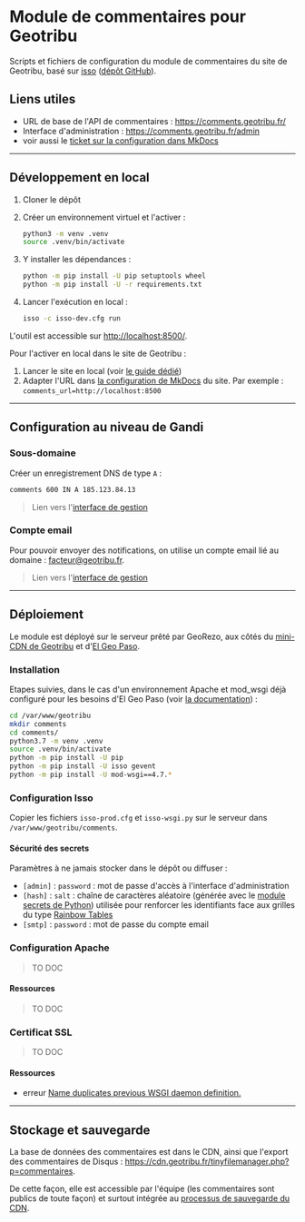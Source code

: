 # Module de commentaires pour Geotribu

Scripts et fichiers de configuration du module de commentaires du site de Geotribu, basé sur [isso](https://posativ.org/isso/) ([dépôt GitHub](https://github.com/posativ/isso)).

## Liens utiles

- URL de base de l'API de commentaires : <https://comments.geotribu.fr/>
- Interface d'administration : <https://comments.geotribu.fr/admin>
- voir aussi le [ticket sur la configuration dans MkDocs](https://github.com/squidfunk/mkdocs-material/issues/1466#issuecomment-810391442)

----

## Développement en local

1. Cloner le dépôt
2. Créer un environnement virtuel et l'activer :

    ```bash
    python3 -m venv .venv
    source .venv/bin/activate
    ```

3. Y installer les dépendances :

    ```bash
    python -m pip install -U pip setuptools wheel
    python -m pip install -U -r requirements.txt
    ```

4. Lancer l'exécution en local :

    ```bash
    isso -c isso-dev.cfg run
    ```

L'outil est accessible sur <http://localhost:8500/>.

Pour l'activer en local dans le site de Geotribu :

1. Lancer le site en local (voir [le guide dédié](https://static.geotribu.fr/contribuer/edit/local_edition_setup/))
2. Adapter l'URL dans [la configuration de MkDocs](https://github.com/geotribu/website/blob/master/mkdocs.yml#L111) du site. Par exemple : `comments_url=http://localhost:8500`

----

## Configuration au niveau de Gandi

### Sous-domaine

Créer un enregistrement DNS de type `A` :

```txt
comments 600 IN A 185.123.84.13
```

> Lien vers l'[interface de gestion](https://admin.gandi.net/domain/5e42db82-6b7c-11ea-8925-00163ea99cff/geotribu.fr/records)

### Compte email

Pour pouvoir envoyer des notifications, on utilise un compte email lié au domaine : <facteur@geotribu.fr>.

> Lien vers l'[interface de gestion](https://admin.gandi.net/domain/5e42db82-6b7c-11ea-8925-00163ea99cff/geotribu.fr/mail/mailboxes/5a52d348-6cbf-42f9-ab0f-7f9f21c9a8c0/edit)

----

## Déploiement

Le module est déployé sur le serveur prêté par GeoRezo, aux côtés du [mini-CDN de Geotribu](https://github.com/geotribu/minimalist-cdn) et d'[El Geo Paso](https://github.com/Guts/elgeopaso).

### Installation

Etapes suivies, dans le cas d'un environnement Apache et mod_wsgi déjà configuré pour les besoins d'El Geo Paso (voir [la documentation](https://elgeopaso.readthedocs.io/fr/latest/deployment/apache.html)) :

```bash
cd /var/www/geotribu
mkdir comments
cd comments/
python3.7 -m venv .venv
source .venv/bin/activate
python -m pip install -U pip
python -m pip install -U isso gevent
python -m pip install -U mod-wsgi==4.7.*
```

### Configuration Isso

Copier les fichiers `isso-prod.cfg` et `isso-wsgi.py` sur le serveur dans `/var/www/geotribu/comments`.

#### Sécurité des secrets

Paramètres à ne jamais stocker dans le dépôt ou diffuser :

- `[admin]` : `password` : mot de passe d'accès à l'interface d'administration
- `[hash]` : `salt` : chaîne de caractères aléatoire (générée avec le [module secrets de Python](https://docs.python.org/3/library/secrets.html)) utilisée pour renforcer les identifiants face aux grilles du type [Rainbow Tables](https://fr.wikipedia.org/wiki/Rainbow_table)
- `[smtp]` : `password` : mot de passe du compte email

### Configuration Apache

> TO DOC

#### Ressources

> TO DOC

### Certificat SSL

> TO DOC

#### Ressources

- erreur [Name duplicates previous WSGI daemon definition.](https://github.com/certbot/certbot/issues/4880)

----

## Stockage et sauvegarde

La base de données des commentaires est dans le CDN, ainsi que l'export des commentaires de Disqus : <https://cdn.geotribu.fr/tinyfilemanager.php?p=commentaires>.

De cette façon, elle est accessible par l'équipe (les commentaires sont publics de toute façon) et surtout intégrée au [processus de sauvegarde du CDN](https://github.com/geotribu/minimalist-cdn#script-de-sauvegarde).
